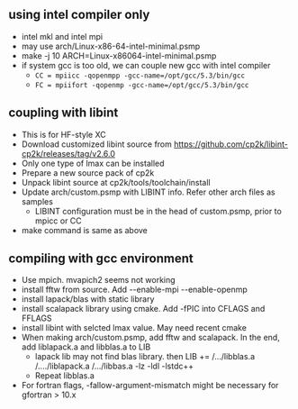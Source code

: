 ## using intel compiler only
- intel mkl and intel mpi
- may use arch/Linux-x86-64-intel-minimal.psmp
- make -j 10 ARCH=Linux-x86064-intel-minimal.psmp
- if system gcc is too old, we can couple new gcc with intel compiler
  - `CC = mpiicc -qopenmpp -gcc-name=/opt/gcc/5.3/bin/gcc`
  - `FC = mpiifort -qopenmp -gcc-name=/opt/gcc/5.3/bin/gcc`

## coupling with libint
- This is for HF-style XC
- Download customized libint source from https://github.com/cp2k/libint-cp2k/releases/tag/v2.6.0
- Only one type of lmax can be installed
- Prepare a new source pack of cp2k
- Unpack libint source at cp2k/tools/toolchain/install
- Update arch/custom.psmp with LIBINT info. Refer other arch files as samples
  - LIBINT configuration must be in the head of custom.psmp, prior to mpicc or CC
- make command is same as above

## compiling with gcc environment
- Use mpich. mvapich2 seems not working
- install fftw from source. Add --enable-mpi --enable-openmp
- install lapack/blas with static library
- install scalapack library using cmake. Add -fPIC into CFLAGS and FFLAGS
- install libint with selcted lmax value. May need recent cmake
- When making arch/custom.psmp, add fftw and scalapack. In the end, add liblapack.a and libblas.a to LIB
  - lapack lib may not find blas library. then LIB += /.../libblas.a /..../liblapack.a /.../libbas.a -lz -ldl -lstdc++
  - Repeat libblas.a 
- For fortran flags,  -fallow-argument-mismatch  might be  necessary for gfortran > 10.x
